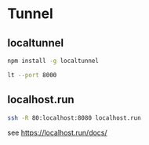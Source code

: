 # Tunnel

## localtunnel

```bash
npm install -g localtunnel

lt --port 8000
```

## localhost.run

```bash
ssh -R 80:localhost:8080 localhost.run
```

see https://localhost.run/docs/
